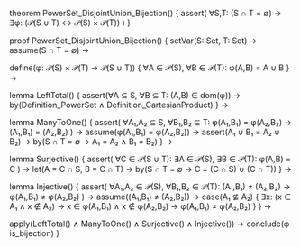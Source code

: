 theorem PowerSet_DisjointUnion_Bijection() {
  assert(
    ∀S,T: (S ∩ T = ∅) →
    ∃φ: (𝒫(S ∪ T) ↔ 𝒫(S) × 𝒫(T))
  )
}

proof PowerSet_DisjointUnion_Bijection() {
  setVar(S: Set, T: Set) →
  assume(S ∩ T = ∅) →
  
  define(φ: 𝒫(S) × 𝒫(T) → 𝒫(S ∪ T)) {
    ∀A ∈ 𝒫(S), ∀B ∈ 𝒫(T): φ(A,B) = A ∪ B
  } →

  lemma LeftTotal() {
    assert(∀A ⊆ S, ∀B ⊆ T: (A,B) ∈ dom(φ)) →
    by(Definition_PowerSet ∧ Definition_CartesianProduct)
  } →

  lemma ManyToOne() {
    assert(
      ∀A₁,A₂ ⊆ S, ∀B₁,B₂ ⊆ T:
      φ(A₁,B₁) = φ(A₂,B₂) → (A₁,B₁) = (A₂,B₂)
    ) →
    assume(φ(A₁,B₁) = φ(A₂,B₂)) →
    assert(A₁ ∪ B₁ = A₂ ∪ B₂) →
    by(S ∩ T = ∅ → A₁ = A₂ ∧ B₁ = B₂)
  } →

  lemma Surjective() {
    assert(
      ∀C ∈ 𝒫(S ∪ T): ∃A ∈ 𝒫(S), ∃B ∈ 𝒫(T):
      φ(A,B) = C
    ) →
    let(A = C ∩ S, B = C ∩ T) →
    by(S ∩ T = ∅ → C = (C ∩ S) ∪ (C ∩ T))
  } →

  lemma Injective() {
    assert(
      ∀A₁,A₂ ∈ 𝒫(S), ∀B₁,B₂ ∈ 𝒫(T):
      (A₁,B₁) ≠ (A₂,B₂) → φ(A₁,B₁) ≠ φ(A₂,B₂)
    ) →
    assume((A₁,B₁) ≠ (A₂,B₂)) →
    case(A₁ ⊈ A₂) {
      ∃x: (x ∈ A₁ ∧ x ∉ A₂) →
      x ∈ φ(A₁,B₁) ∧ x ∉ φ(A₂,B₂) →
      φ(A₁,B₁) ≠ φ(A₂,B₂)
    }
  } →

  apply(LeftTotal() ∧ ManyToOne() ∧ Surjective() ∧ Injective()) →
  conclude(φ is_bijection)
}